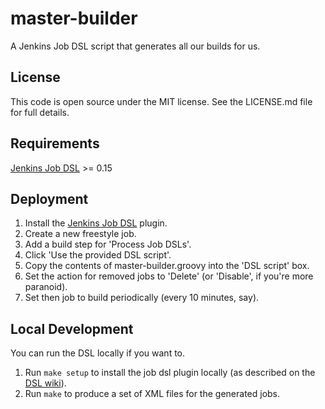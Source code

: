 master-builder
==============

A Jenkins Job DSL script that generates all our builds for us.

License
-------

This code is open source under the MIT license. See the LICENSE.md file for 
full details.

Requirements
------------

[Jenkins Job DSL](https://wiki.jenkins-ci.org/display/JENKINS/Job+DSL+Plugin) >= 0.15

Deployment
----------

1. Install the [Jenkins Job DSL](https://wiki.jenkins-ci.org/display/JENKINS/Job+DSL+Plugin) plugin.
2. Create a new freestyle job.
3. Add a build step for 'Process Job DSLs'.
4. Click 'Use the provided DSL script'.
5. Copy the contents of master-builder.groovy into the 'DSL script' box.
6. Set the action for removed jobs to 'Delete' (or 'Disable', if you're more paranoid).
7. Set then job to build periodically (every 10 minutes, say).

Local Development
-----------------

You can run the DSL locally if you want to. 

1. Run `make setup` to install the job dsl plugin locally (as described on the [DSL wiki](https://github.com/jenkinsci/job-dsl-plugin/wiki/User-Power-Moves)).
2. Run `make` to produce a set of XML files for the generated jobs.
